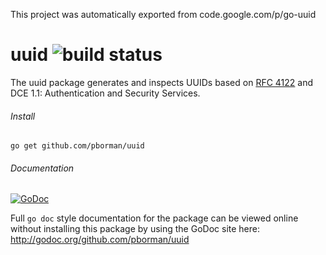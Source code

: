 This project was automatically exported from code.google.com/p/go-uuid

# uuid ![build status](https://travis-ci.org/pborman/uuid.svg?branch=master)
The uuid package generates and inspects UUIDs based on [RFC 4122](http://tools.ietf.org/html/rfc4122) and DCE 1.1: Authentication and Security Services.

###### Install
`go get github.com/pborman/uuid`

###### Documentation
[![GoDoc](https://godoc.org/github.com/pborman/uuid?status.svg)](http://godoc.org/github.com/pborman/uuid)

Full `go doc` style documentation for the package can be viewed online without installing this package by using the GoDoc site here:
http://godoc.org/github.com/pborman/uuid
